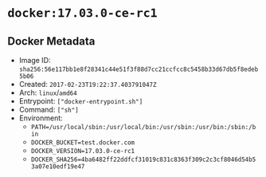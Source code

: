 # `docker:17.03.0-ce-rc1`

## Docker Metadata

- Image ID: `sha256:56e117bb1e8f28341c44e51f3f88d7cc21ccfcc8c5458b33d67db5f8edeb5b06`
- Created: `2017-02-23T19:22:37.403791047Z`
- Arch: `linux`/`amd64`
- Entrypoint: `["docker-entrypoint.sh"]`
- Command: `["sh"]`
- Environment:
  - `PATH=/usr/local/sbin:/usr/local/bin:/usr/sbin:/usr/bin:/sbin:/bin`
  - `DOCKER_BUCKET=test.docker.com`
  - `DOCKER_VERSION=17.03.0-ce-rc1`
  - `DOCKER_SHA256=4ba6482ff22ddfcf31019c831c8363f309c2c3cf8046d54b53a07e10edf19e47`
